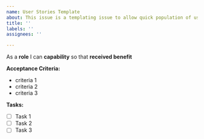 ```yaml
---
name: User Stories Template
about: This issue is a templating issue to allow quick population of user stories
title: ''
labels: ''
assignees: ''

---
```


As a **role** I can **capability** so that **received benefit**

**Acceptance Criteria:**

- criteria 1
- criteria 2
- criteria 3

**Tasks:**

- [ ] Task 1
- [ ] Task 2
- [ ] Task 3
